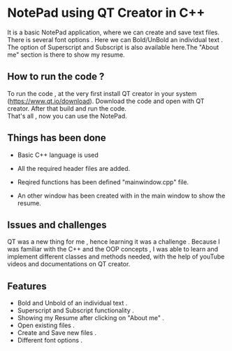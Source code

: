 
# NotePad using QT Creator in C++

It is a basic NotePad application, where we can create and save text files.
There is several font options . Here we can Bold/UnBold an individual text .
The option of Superscript and Subscript is also available here.The "About me" section is there to show my resume.




## How to run the code ?

To run the code , at the very first install QT creator in your system (https://www.qt.io/download).
Download the code and open with  QT creator.
After that build and run the code.\
That's all , now you can use the NotePad.


## Things has been done

- Basic C++ language is used 

- All the required header files are added.
- Reqired functions has been defined "mainwindow.cpp" file.
- An other window has been created with in the main window to show the resume.


## Issues and challenges

QT was a new thing for me , hence learning it was a challenge . 
Because I was familiar with the C++ and the OOP concepts ,
I was able to learn and implement different classes and methods needed, with the help of youTube videos 
and documentations on QT creator.
## Features

- Bold and Unbold of an individual text .
- Superscript and Subscript  functionality .
- Showing my Resume after clicking on "About me" .
- Open existing files .
- Create and Save new files .
- Different font options .

